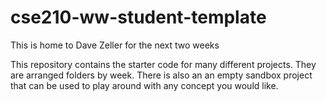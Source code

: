 # cse210-ww-student-template
This is home to Dave Zeller for the next two weeks

This repository contains the starter code for many different projects. They are arranged folders by week. There is also an an empty sandbox project that can be used to play around with any concept you would like.
